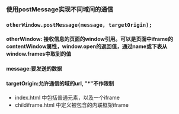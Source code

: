 ### 使用postMessage实现不同域间的通信
###  `otherWindow.postMessage(message, targetOrigin);`
#### otherWindow: 接收信息的页面的window引用。可以是页面中iframe的contentWindow属性，window.open的返回值，通过name或下表从window.frames中取到的值
#### message:要发送的数据
#### targetOrigin:允许通信的域的url, "*"不作限制


- index.html 中包括普通元素，以及一个iframe
- childiframe.html 中定义被包含的内联框架iframe
